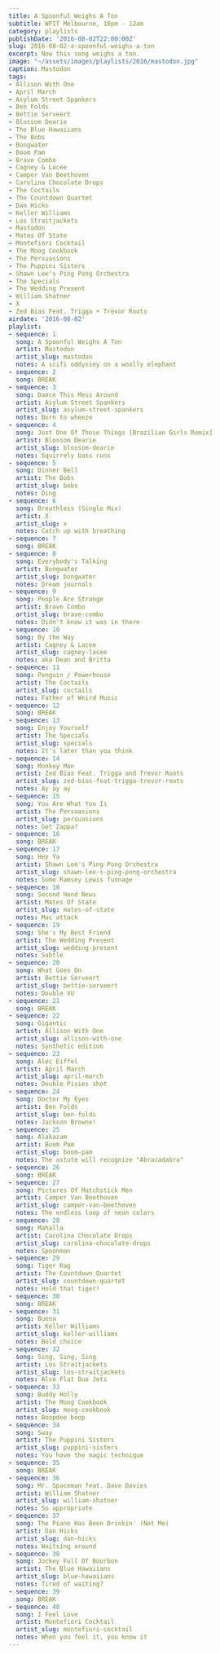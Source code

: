```yaml
---
title: A Spoonful Weighs A Ton
subtitle: WFIT Melbourne, 10pm - 12am
category: playlists
publishDate: '2016-08-02T22:00:00Z'
slug: 2016-08-02-a-spoonful-weighs-a-ton
excerpt: Now this song weighs a ton.
image: "~/assets/images/playlists/2016/mastodon.jpg"
caption: Mastodon
tags:
- Allison With One
- April March
- Asylum Street Spankers
- Ben Folds
- Bettie Serveert
- Blossom Dearie
- The Blue Hawaiians
- The Bobs
- Bongwater
- Boom Pam
- Brave Combo
- Cagney & Lacee
- Camper Van Beethoven
- Carolina Chocolate Drops
- The Coctails
- The Countdown Quartet
- Dan Hicks
- Keller Williams
- Los Straitjackets
- Mastodon
- Mates Of State
- Montefiori Cocktail
- The Moog Cookbook
- The Persuasions
- The Puppini Sisters
- Shawn Lee's Ping Pong Orchestra
- The Specials
- The Wedding Present
- William Shatner
- X
- Zed Bias Feat. Trigga + Trevor Roots
airdate: '2016-08-02'
playlist:
- sequence: 1
  song: A Spoonful Weighs A Ton
  artist: Mastodon
  artist_slug: mastodon
  notes: A scifi oddyssey on a woolly elephant
- sequence: 2
  song: BREAK
- sequence: 3
  song: Dance This Mess Around
  artist: Asylum Street Spankers
  artist_slug: asylum-street-spankers
  notes: Born to wheeze
- sequence: 4
  song: Just One Of Those Things [Brazilian Girls Remix]
  artist: Blossom Dearie
  artist_slug: blossom-dearie
  notes: Squirrely bass runs
- sequence: 5
  song: Dinner Bell
  artist: The Bobs
  artist_slug: bobs
  notes: Ding
- sequence: 6
  song: Breathless (Single Mix)
  artist: X
  artist_slug: x
  notes: Catch up with breathing
- sequence: 7
  song: BREAK
- sequence: 8
  song: Everybody's Talking
  artist: Bongwater
  artist_slug: bongwater
  notes: Dream journals
- sequence: 9
  song: People Are Strange
  artist: Brave Combo
  artist_slug: brave-combo
  notes: Didn't know it was in there
- sequence: 10
  song: By the Way
  artist: Cagney & Lacee
  artist_slug: cagney-lacee
  notes: aka Dean and Britta
- sequence: 11
  song: Penguin / Powerhouse
  artist: The Coctails
  artist_slug: coctails
  notes: Father of Weird Music
- sequence: 12
  song: BREAK
- sequence: 13
  song: Enjoy Yourself
  artist: The Specials
  artist_slug: specials
  notes: It's later than you think
- sequence: 14
  song: Monkey Man
  artist: Zed Bias Feat. Trigga and Trevor Roots
  artist_slug: zed-bias-feat-trigga-trevor-roots
  notes: Ay ay ay
- sequence: 15
  song: You Are What You Is
  artist: The Persuasions
  artist_slug: persuasions
  notes: Got Zappa?
- sequence: 16
  song: BREAK
- sequence: 17
  song: Hey Ya
  artist: Shawn Lee's Ping Pong Orchestra
  artist_slug: shawn-lee-s-ping-pong-orchestra
  notes: Some Ramsey Lewis funnage
- sequence: 18
  song: Second Hand News
  artist: Mates Of State
  artist_slug: mates-of-state
  notes: Mac attack
- sequence: 19
  song: She's My Best Friend
  artist: The Wedding Present
  artist_slug: wedding-present
  notes: Subtle
- sequence: 20
  song: What Goes On
  artist: Bettie Serveert
  artist_slug: bettie-serveert
  notes: Double VU
- sequence: 21
  song: BREAK
- sequence: 22
  song: Gigantic
  artist: Allison With One
  artist_slug: allison-with-one
  notes: Synthetic edition
- sequence: 23
  song: Alec Eiffel
  artist: April March
  artist_slug: april-march
  notes: Double Pixies shot
- sequence: 24
  song: Doctor My Eyes
  artist: Ben Folds
  artist_slug: ben-folds
  notes: Jackson Browne!
- sequence: 25
  song: Alakazam
  artist: Boom Pam
  artist_slug: boom-pam
  notes: The astute will recognize "Abracadabra"
- sequence: 26
  song: BREAK
- sequence: 27
  song: Pictures Of Matchstick Men
  artist: Camper Van Beethoven
  artist_slug: camper-van-beethoven
  notes: The endless loop of neon colors
- sequence: 28
  song: Mahalla
  artist: Carolina Chocolate Drops
  artist_slug: carolina-chocolate-drops
  notes: Spoonman
- sequence: 29
  song: Tiger Rag
  artist: The Countdown Quartet
  artist_slug: countdown-quartet
  notes: Hold that tiger!
- sequence: 30
  song: BREAK
- sequence: 31
  song: Buena
  artist: Keller Williams
  artist_slug: keller-williams
  notes: Bold choice
- sequence: 32
  song: Sing, Sing, Sing
  artist: Los Straitjackets
  artist_slug: los-straitjackets
  notes: Also Flat Duo Jets
- sequence: 33
  song: Buddy Holly
  artist: The Moog Cookbook
  artist_slug: moog-cookbook
  notes: Boopdee boop
- sequence: 34
  song: Sway
  artist: The Puppini Sisters
  artist_slug: puppini-sisters
  notes: You have the magic technique
- sequence: 35
  song: BREAK
- sequence: 36
  song: Mr. Spaceman feat. Dave Davies
  artist: William Shatner
  artist_slug: william-shatner
  notes: So appropriate
- sequence: 37
  song: The Piano Has Been Drinkin' (Not Me)
  artist: Dan Hicks
  artist_slug: dan-hicks
  notes: Waitsing around
- sequence: 38
  song: Jockey Full Of Bourbon
  artist: The Blue Hawaiians
  artist_slug: blue-hawaiians
  notes: Tired of waiting?
- sequence: 39
  song: BREAK
- sequence: 40
  song: I Feel Love
  artist: Montefiori Cocktail
  artist_slug: montefiori-cocktail
  notes: When you feel it, you know it
---
```


